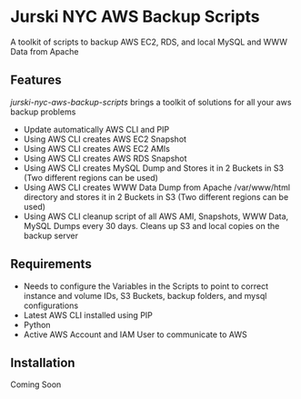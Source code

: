 Jurski NYC AWS Backup Scripts
=========

A toolkit of scripts to backup AWS EC2, RDS, and local MySQL and WWW Data from Apache

## Features

*jurski-nyc-aws-backup-scripts* brings a toolkit of solutions for all your aws backup problems

 * Update automatically AWS CLI and PIP
 * Using AWS CLI creates AWS EC2 Snapshot 
 * Using AWS CLI creates AWS EC2 AMIs
 * Using AWS CLI creates AWS RDS Snapshot
 * Using AWS CLI creates MySQL Dump and Stores it in 2 Buckets in S3 (Two different regions can be used)
 * Using AWS CLI creates WWW Data Dump from Apache /var/www/html directory and stores it in 2 Buckets in S3 (Two different regions can be used)
 * Using AWS CLI cleanup script of all AWS AMI, Snapshots, WWW Data, MySQL Dumps every 30 days. Cleans up S3 and local copies on the backup server
 

## Requirements

 * Needs to configure the Variables in the Scripts to point to correct instance and volume IDs, S3 Buckets, backup folders, and mysql configurations
 * Latest AWS CLI installed using PIP
 * Python
 * Active AWS Account and IAM User to communicate to AWS

## Installation
Coming Soon
